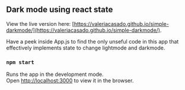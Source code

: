 ## Dark mode using react state

View the live version here: [https://valeriacasado.github.io/simple-darkmode/](https://valeriacasado.github.io/simple-darkmode/).

Have a peek inside App.js to find the only unseful code in this app that effectively implements state to change lightmode and darkmode.

### `npm start`

Runs the app in the development mode.<br />
Open [http://localhost:3000](http://localhost:3000) to view it in the browser.

